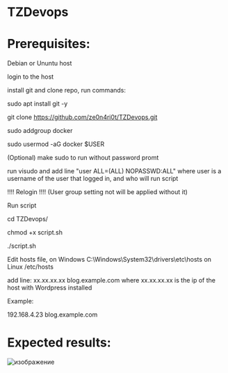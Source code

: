 # TZDevops

# Prerequisites: 
Debian or Ununtu host

login to the host

install git and clone repo, run commands:

sudo apt install git -y

git clone https://github.com/ze0n4ri0t/TZDevops.git

sudo addgroup docker

sudo usermod -aG docker $USER

(Optional) make sudo to run without password promt

run visudo and add line "user    ALL=(ALL) NOPASSWD:ALL" where user is a username of the user that logged in, and who will run script

!!!! Relogin !!!! (User group setting not will be applied without it)

Run script 

cd TZDevops/

chmod +x script.sh

./script.sh

Edit hosts file, on Windows C:\Windows\System32\drivers\etc\hosts on Linux /etc/hosts

add line: xx.xx.xx.xx blog.example.com where xx.xx.xx.xx is the ip of the host with Wordpress installed

Example:

192.168.4.23	blog.example.com

# Expected results:
![изображение](https://github.com/ze0n4ri0t/TZDevops/assets/24235399/1e5e9856-dde4-4bab-ba5f-1cdbc55ab016)


